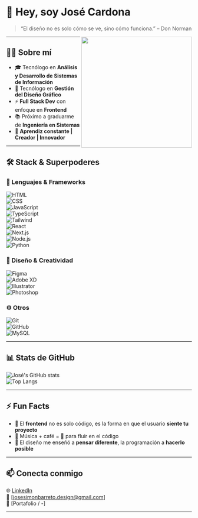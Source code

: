 # 👋 Hey, soy José Cardona  

> “El diseño no es solo cómo se ve, sino cómo funciona.” – Don Norman  

<img src="https://media.giphy.com/media/qgQUggAC3Pfv687qPC/giphy.gif" width="300" align="right">

---

## 🧑‍💻 Sobre mí
- 🎓 Tecnólogo en **Análisis y Desarrollo de Sistemas de Información**  
- 🎨 Tecnólogo en **Gestión del Diseño Gráfico**  
- ⚡ **Full Stack Dev** con enfoque en **Frontend**  
- 📚 Próximo a graduarme de **Ingeniería en Sistemas**  
- 🚀 **Aprendiz constante | Creador | Innovador**  

---

## 🛠️ Stack & Superpoderes  

### 🚀 Lenguajes & Frameworks  
![HTML](https://img.shields.io/badge/-HTML-F7DF1E?logo=html&logoColor=000)  
![CSS](https://img.shields.io/badge/-CSS-F7DF1E?logo=css&logoColor=000)  
![JavaScript](https://img.shields.io/badge/-JavaScript-F7DF1E?logo=javascript&logoColor=000)  
![TypeScript](https://img.shields.io/badge/-TypeScript-3178C6?logo=typescript&logoColor=fff)  
![Tailwind](https://img.shields.io/badge/-Tailwind-3178C6?logo=tailwind&logoColor=fff)  
![React](https://img.shields.io/badge/-React-61DAFB?logo=react&logoColor=000)  
![Next.js](https://img.shields.io/badge/-Next.js-000?logo=next.js&logoColor=fff)  
![Node.js](https://img.shields.io/badge/-Node.js-339933?logo=node.js&logoColor=fff)   
![Python](https://img.shields.io/badge/-Python-339933?logo=python&logoColor=fff)   

### 🎨 Diseño & Creatividad  
![Figma](https://img.shields.io/badge/-Figma-F24E1E?logo=figma&logoColor=fff)  
![Adobe XD](https://img.shields.io/badge/-AdobeXD-FF61F6?logo=adobe%20xd&logoColor=fff)  
![Illustrator](https://img.shields.io/badge/-Illustrator-FF9A00?logo=adobe%20illustrator&logoColor=fff)  
![Photoshop](https://img.shields.io/badge/-Photoshop-31A8FF?logo=adobe%20photoshop&logoColor=fff)  

### ⚙️ Otros  
![Git](https://img.shields.io/badge/-Git-F05032?logo=git&logoColor=fff)  
![GitHub](https://img.shields.io/badge/-GitHub-181717?logo=github&logoColor=fff)  
![MySQL](https://img.shields.io/badge/-MySQL-4479A1?logo=mysql&logoColor=fff)  

---

## 📊 Stats de GitHub  

![José's GitHub stats]()  
![Top Langs]()  

---

## ⚡ Fun Facts
- 🤯 El **frontend** no es solo código, es la forma en que el usuario **siente tu proyecto**  
- 🎵 Música + café = 🔑 para fluir en el código  
- 🎨 El diseño me enseñó a **pensar diferente**, la programación a **hacerlo posible**  

---

## 📫 Conecta conmigo
🌐 [LinkedIn](https://www.linkedin.com/)  
📧 [josesimonbarreto.design@gmail.com]  
📂 [Portafolio / -]  

---
